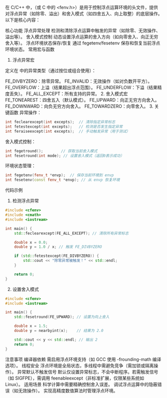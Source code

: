 
在 C/C++ 中，<cfenv>（或 C 中的 <fenv.h>）是用于控制浮点运算环境的头文件，提供对浮点异常（如除零、溢出）和舍入模式（如四舍五入、向上取整）的底层操作。以下是核心内容：

核心功能
浮点异常处理
检测和清除浮点运算中触发的异常（如除零、无效操作、溢出等）。
舍入模式控制
动态设置浮点运算的舍入方向（如向零舍入、向正无穷舍入等）。
浮点环境状态保存/恢复
通过 fegetenv/fesetenv 保存和恢复当前浮点环境状态。
常用宏与函数
1. 浮点异常宏

定义在 <cfenv> 中的异常类型（通过按位或组合使用）：

FE_DIVBYZERO：除零异常。
FE_INVALID：无效操作（如对负数开平方）。
FE_OVERFLOW：上溢（结果超出浮点范围）。
FE_UNDERFLOW：下溢（结果精度丢失）。
FE_ALL_EXCEPT：所有支持的异常。
2. 舍入模式宏
FE_TONEAREST：四舍五入（默认模式）。
FE_UPWARD：向正无穷方向舍入。
FE_DOWNWARD：向负无穷方向舍入。
FE_TOWARDZERO：向零舍入。
3. 关键函数
异常操作：
```cpp
int feclearexcept(int excepts);  // 清除指定异常标志
int fetestexcept(int excepts);   // 检测是否发生指定异常
int feraiseexcept(int excepts);  // 手动触发异常（用于测试）
```
舍入模式控制：
```cpp
int fegetround();        // 获取当前舍入模式
int fesetround(int mode); // 设置舍入模式（返回0表示成功）
```
环境状态管理：
```cpp
int fegetenv(fenv_t *envp);  // 保存当前环境到 envp
int fesetenv(const fenv_t *envp); // 从 envp 恢复环境
```
代码示例
1. 检测浮点异常
```cpp
#include <cfenv>
#include <cmath>
#include <iostream>

int main() {
    std::feclearexcept(FE_ALL_EXCEPT); // 清除所有异常标志

    double x = 0.0;
    double y = 1.0 / x; // 触发 FE_DIVBYZERO

    if (std::fetestexcept(FE_DIVBYZERO)) {
        std::cout << "除零异常被触发！" << std::endl;
    }

    return 0;
}
```
2. 设置舍入模式
```cpp
#include <cfenv>
#include <iostream>

int main() {
    std::fesetround(FE_UPWARD); // 设置为向上舍入

    double x = 1.5;
    double y = nearbyint(x);    // 结果为 2.0

    std::cout << y << std::endl; // 输出 2
    return 0;
}
```
注意事项
编译器依赖
需启用浮点环境支持（如 GCC 使用 -frounding-math 编译选项）。
线程安全
浮点环境是全局状态，多线程中需避免竞争（需加锁或隔离操作）。
异常默认不触发信号
默认仅设置异常标志，不会中断程序。若需触发信号（如 SIGFPE），需调用 feenableexcept（非标准扩展，仅限某些系统如 Linux）。
适用场景
科学计算中需要精确控制舍入误差。
调试浮点运算中的隐蔽错误（如无效操作）。
实现高精度数值算法时管理浮点环境。